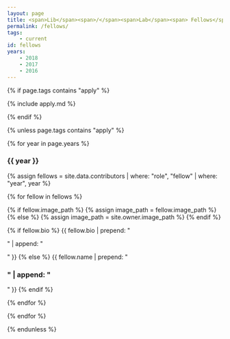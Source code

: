 ```yaml
---
layout: page
title: <span>Lib</span><span>/</span><span>Lab</span><span> Fellows</span>
permalink: /fellows/
tags:
    - current
id: fellows
years:
    - 2018
    - 2017
    - 2016
---
```


{% if page.tags contains "apply" %}

{% include apply.md %}

{% endif %}

{% unless page.tags contains "apply" %}
<div class="fellows-gallery">

{% for year in page.years %}

<h3>{{ year }}</h3>

{% assign fellows = site.data.contributors | where: "role", "fellow" | where: "year", year %}

{% for fellow in fellows %}

{% if fellow.image_path %}
    {% assign image_path = fellow.image_path %}
{% else %}
    {% assign image_path = site.owner.image_path %}
{% endif %}

<div class="fellow">
<div class="avatar" style="background-image:url({{ image_path | absolute_url }});" alt="{{ author.name }}"></div>
<div class="bio">
{% if fellow.bio %}
{{ fellow.bio | prepend: "<p>" | append: "</p>" }}
{% else %}
{{ fellow.name | prepend: "<h3>" | append: "</h3>" }}
{% endif %}
</div>
<div class="clearfix"></div>
</div>

{% endfor %}

{% endfor %}

</div>
{% endunless %}
